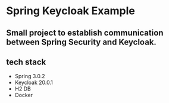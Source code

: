 # Spring Keycloak Example

## Small project to establish communication between Spring Security and Keycloak.

## tech stack

* Spring 3.0.2
* Keycloak 20.0.1
* H2 DB
* Docker
